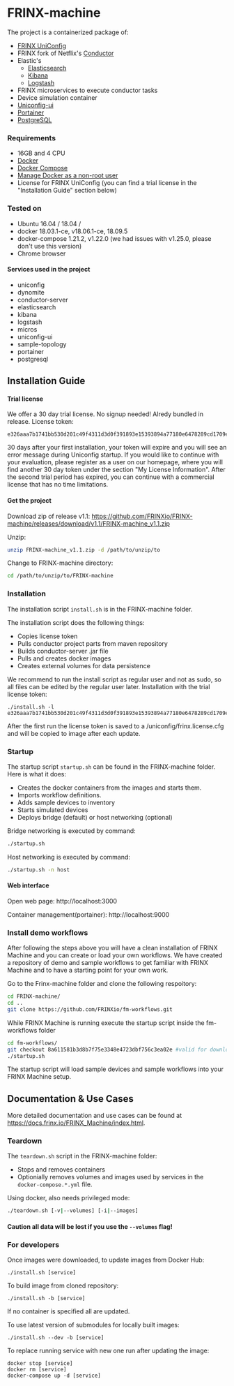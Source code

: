 # FRINX-machine
The project is a containerized package of:

* [FRINX UniConfig]
* FRINX fork of Netflix's [Conductor]
* Elastic's
    * [Elasticsearch]
    * [Kibana]
    * [Logstash]
* FRINX microservices to execute conductor tasks
* Device simulation container
* [Uniconfig-ui]
* [Portainer]
* [PostgreSQL]

### Requirements
* 16GB and 4 CPU
* [Docker](https://www.docker.com/)
* [Docker Compose](https://github.com/docker/compose)
* [Manage Docker as a non-root user](https://docs.docker.com/install/linux/linux-postinstall/)
* License for FRINX UniConfig (you can find a trial license in the "Installation Guide" section below)

### Tested on
* Ubuntu 16.04 / 18.04 /
* docker 18.03.1-ce, v18.06.1-ce, 18.09.5
* docker-compose 1.21.2, v1.22.0 (we had issues with v1.25.0, please don't use this version)
* Chrome browser

#### Services used in the project
* uniconfig
* dynomite
* conductor-server
* elasticsearch
* kibana
* logstash
* micros
* uniconfig-ui
* sample-topology
* portainer
* postgresql

## Installation Guide
#### Trial license
We offer a 30 day trial license. No signup needed! Alredy bundled in release.
License token:
```
e326aaa7b1741bb530d201c49f4311d3d0f391893e15393894a77180e6478289cd1709e4afe3a643100ccd31052430de1955540cf5ae1e510d657bd2af8ef2fc
```

30 days after your first installation, your token will expire and you will see an error message during Uniconfig startup. If you would like to continue with your evaluation, please register as a user on our homepage, where you will find another 30 day token under the section "My License Information". After the second trial period has expired, you can continue with a commercial license that has no time limitations.



#### Get the project
Download zip of release v1.1:
https://github.com/FRINXio/FRINX-machine/releases/download/v1.1/FRINX-machine_v1.1.zip

Unzip:
```bash
unzip FRINX-machine_v1.1.zip -d /path/to/unzip/to
```
Change to FRINX-machine directory:
```bash
cd /path/to/unzip/to/FRINX-machine
```

### Installation

The installation script `install.sh` is in the FRINX-machine folder.

The installation script does the following things:
* Copies license token
* Pulls conductor project parts from maven repository
* Builds conductor-server .jar file
* Pulls and creates docker images
* Creates external volumes for data persistence


We recommend to run the install script as regular user and not as sudo, so all files can be edited by the regular user later.
Installation with the trial license token:
```
./install.sh -l e326aaa7b1741bb530d201c49f4311d3d0f391893e15393894a77180e6478289cd1709e4afe3a643100ccd31052430de1955540cf5ae1e510d657bd2af8ef2fc
```
After the first run the license token is saved to a <git directory>/uniconfig/frinx.license.cfg and will be copied to image after each update.


### Startup
The startup script `startup.sh` can be found in the FRINX-machine folder.
Here is what it does:
* Creates the docker containers from the images and starts them.
* Imports workflow definitions.
* Adds sample devices to inventory
* Starts simulated devices
* Deploys bridge (default) or host networking (optional)

Bridge networking is executed by command:

```bash
./startup.sh
```

Host networking is executed by command:

```bash
./startup.sh -n host
```


#### Web interface
Open web page:
 http://localhost:3000

Container management(portainer):
 http://localhost:9000

### Install demo workflows
After following the steps above you will have a clean installation of FRINX Machine and you can create or load your own workflows. We have created a repository of demo and sample workflows to get familiar with FRINX Machine and to have a starting point for your own work.

Go to the Frinx-machine folder and clone the following respoitory:

```bash
cd FRINX-machine/
cd ..
git clone https://github.com/FRINXio/fm-workflows.git
```
While FRINX Machine is running execute the startup script inside the fm-workflows folder
```bash
cd fm-workflows/
git checkout 8a611581b3d8b7f75e3348e4723dbf756c3ea02e #valid for downloaded FRINX-machine v1.1
./startup.sh
```
The startup script will load sample devices and sample workflows into your FRINX Machine setup.

## Documentation & Use Cases
More detailed documentation and use cases can be found at https://docs.frinx.io/FRINX_Machine/index.html.

### Teardown
The `teardown.sh` script in the FRINX-machine folder:
* Stops and removes containers
* Optionially removes volumes and images used by services in the `docker-compose.*.yml` file.

Using docker, also needs privileged mode:
```bash
./teardown.sh [-v|--volumes] [-i|--images]
```

#### **Caution all data will be lost if you use the `--volumes` flag!**


### For developers

Once images were downloaded, to update images from Docker Hub:
```
./install.sh [service]
```

To build image from cloned repository:
```
./install.sh -b [service]
```
If no container is specified all are updated.


To use latest version of submodules for locally built images:
```
./install.sh --dev -b [service]
```

To replace running service with new one run after updating the image:
```
docker stop [service]
docker rm [service]
docker-compose up -d [service]
```

[FRINX UniConfig]: <https://frinx.io/odl_distribution>
[Conductor]: <https://github.com/FRINXio/conductor>
[Elasticsearch]: <https://www.elastic.co/products/elasticsearch>
[Kibana]: <https://www.elastic.co/products/kibana>
[Logstash]: <https://www.elastic.co/products/logstash>
[Uniconfig-ui]: <https://github.com/FRINXio/frinx-uniconfig-ui>
[Portainer]: <https://www.portainer.io/>
[PostgreSQL]: <https://hub.docker.com/_/postgres>
